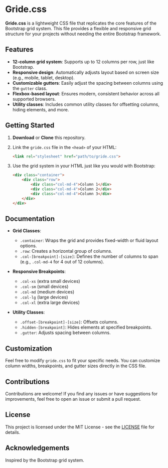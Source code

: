 
# Gride.css

**Gride.css** is a lightweight CSS file that replicates the core features of the Bootstrap grid system. This file provides a flexible and responsive grid structure for your projects without needing the entire Bootstrap framework.

## Features

- **12-column grid system**: Supports up to 12 columns per row, just like Bootstrap.
- **Responsive design**: Automatically adjusts layout based on screen size (e.g., mobile, tablet, desktop).
- **Customizable gutters**: Easily adjust the spacing between columns using the `gutter` class.
- **Flexbox-based layout**: Ensures modern, consistent behavior across all supported browsers.
- **Utility classes**: Includes common utility classes for offsetting columns, hiding elements, and more.

## Getting Started

1. **Download** or **Clone** this repository.
2. Link the `gride.css` file in the `<head>` of your HTML:

   ```html
   <link rel="stylesheet" href="path/to/gride.css">
   ```

3. Use the grid system in your HTML just like you would with Bootstrap:

   ```html
   <div class="container">
       <div class="row">
           <div class="col-md-4">Column 1</div>
           <div class="col-md-4">Column 2</div>
           <div class="col-md-4">Column 3</div>
       </div>
   </div>
   ```

## Documentation

- **Grid Classes**:
  - `.container`: Wraps the grid and provides fixed-width or fluid layout options.
  - `.row`: Creates a horizontal group of columns.
  - `.col-[breakpoint]-[size]`: Defines the number of columns to span (e.g., `.col-md-4` for 4 out of 12 columns).

- **Responsive Breakpoints**:
  - `.col-xs` (extra small devices)
  - `.col-sm` (small devices)
  - `.col-md` (medium devices)
  - `.col-lg` (large devices)
  - `.col-xl` (extra large devices)

- **Utility Classes**:
  - `.offset-[breakpoint]-[size]`: Offsets columns.
  - `.hidden-[breakpoint]`: Hides elements at specified breakpoints.
  - `.gutter`: Adjusts spacing between columns.

## Customization

Feel free to modify `gride.css` to fit your specific needs. You can customize column widths, breakpoints, and gutter sizes directly in the CSS file.

## Contributions

Contributions are welcome! If you find any issues or have suggestions for improvements, feel free to open an issue or submit a pull request.

## License

This project is licensed under the MIT License - see the [LICENSE](LICENSE) file for details.

## Acknowledgements

Inspired by the Bootstrap grid system.
